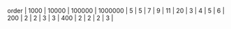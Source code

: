 order | 1000 | 10000 | 100000 | 1000000 | 
5 | 5 | 7 | 9 | 11 | 
20 | 3 | 4 | 5 | 6 | 
200 | 2 | 2 | 3 | 3 | 
400 | 2 | 2 | 2 | 3 | 
